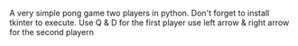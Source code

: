 A very simple pong game two players in python. Don't forget to install tkinter to execute.
Use Q & D for the first player
use left arrow & right arrow for the second playern 
